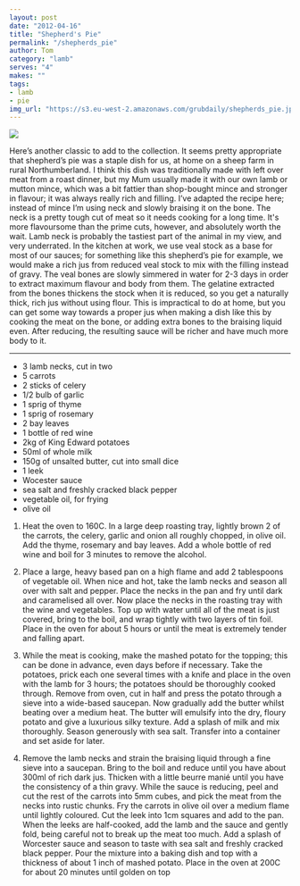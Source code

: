 ```yaml
---
layout: post
date: "2012-04-16"
title: "Shepherd's Pie"
permalink: "/shepherds_pie"
author: Tom
category: "lamb"
serves: "4"
makes: ""
tags:
- lamb
- pie
img_url: "https://s3.eu-west-2.amazonaws.com/grubdaily/shepherds_pie.jpg"
---
```

<img src="https://s3.eu-west-2.amazonaws.com/grubdaily/shepherds_pie.jpg" />

Here’s another classic to add to the collection. It seems pretty appropriate that shepherd’s pie was a staple dish for us, at home on a sheep farm in rural Northumberland. I think this dish was traditionally made with left over meat from a roast dinner, but my Mum usually made it with our own lamb or mutton mince, which was a bit fattier than shop-bought mince and stronger in flavour; it was always really rich and filling. I’ve adapted the recipe here; instead of mince I’m using neck and slowly braising it on the bone. The neck is a pretty tough cut of meat so it needs cooking for a long time. It's more flavoursome than the prime cuts, however, and absolutely worth the wait. Lamb neck is probably the tastiest part of the animal in my view, and very underrated. In the kitchen at work, we use veal stock as a base for most of our sauces; for something like this shepherd’s pie for example, we would make a rich jus from reduced veal stock to mix with the filling instead of gravy. The veal bones are slowly simmered in water for 2-3 days in order to extract maximum flavour and body from them. The gelatine extracted from the bones thickens the stock when it is reduced, so you get a naturally thick, rich jus without using flour. This is impractical to do at home, but you can get some way towards a proper jus when making a dish like this by cooking the meat on the bone, or adding extra bones to the braising liquid even. After reducing, the resulting sauce will be richer and have much more body to it.

---
* 3 lamb necks, cut in two
* 5 carrots
* 2 sticks of celery
* 1/2 bulb of garlic
* 1 sprig of thyme
* 1 sprig of rosemary
* 2 bay leaves
* 1 bottle of red wine
* 2kg of King Edward potatoes
* 50ml of whole milk
* 150g of unsalted butter, cut into small dice
* 1 leek
* Wocester sauce
* sea salt and freshly cracked black pepper
* vegetable oil, for frying
* olive oil

1. Heat the oven to 160C. In a large deep roasting tray, lightly brown 2 of the carrots, the celery, garlic and onion all roughly chopped, in olive oil. Add the thyme, rosemary and bay leaves. Add a whole bottle of red wine and boil for 3 minutes to remove the alcohol.

2. Place a large, heavy based pan on a high flame and add 2 tablespoons of vegetable oil. When nice and hot, take the lamb necks and season all over with salt and pepper. Place the necks in the pan and fry until dark and caramelised all over. Now place the necks in the roasting tray with the wine and vegetables. Top up with water until all of the meat is just covered, bring to the boil, and wrap tightly with two layers of tin foil. Place in the oven for about 5 hours or until the meat is extremely tender and falling apart.

3. While the meat is cooking, make the mashed potato for the topping; this can be done in advance, even days before if necessary. Take the potatoes, prick each one several times with a knife and place in the oven with the lamb for 3 hours; the potatoes should be thoroughly cooked through. Remove from oven, cut in half and press the potato through a sieve into a wide-based saucepan. Now gradually add the butter whilst beating over a medium heat. The butter will emulsify into the dry, floury potato and give a luxurious silky texture. Add a splash of milk and mix thoroughly. Season generously with sea salt. Transfer into a container and set aside for later.

4. Remove the lamb necks and strain the braising liquid through a fine sieve into a saucepan. Bring to the boil and reduce until you have about 300ml of rich dark jus. Thicken with a little beurre manié until you have the consistency of a thin gravy. While the sauce is reducing, peel and cut the rest of the carrots into 5mm cubes, and pick the meat from the necks into rustic chunks. Fry the carrots in olive oil over a medium flame until lightly coloured. Cut the leek into 1cm squares and add to the pan. When the leeks are half-cooked, add the lamb and the sauce and gently fold, being careful not to break up the meat too much. Add a splash of Worcester sauce and season to taste with sea salt and freshly cracked black pepper. Pour the mixture into a baking dish and top with a thickness of about 1 inch of mashed potato. Place in the oven at 200C for about 20 minutes until golden on top

